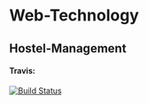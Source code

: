 # Web-Technology
## Hostel-Management


#### Travis:
[![Build Status](https://travis-ci.com/starkblaze01/Hostel-Management.svg?token=rpZYTHHDqh4dsipfZnTD&branch=master)](https://travis-ci.com/starkblaze01/Hostel-Management)
